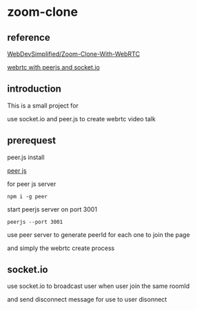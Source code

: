 # zoom-clone

## reference 
[WebDevSimplified/Zoom-Clone-With-WebRTC](https://github.com/WebDevSimplified/Zoom-Clone-With-WebRTC)

[webrtc with peerjs and socket.io](https://morioh.com/p/166cacd988d4?f=5c21fb01c16e2556b555ab32&fbclid=IwAR0D7fbspVxWkRcLRj28VSOV09pPO2UQTExe__-0g_f70CossXl2h8P2R9o)
## introduction

This is a small project for 

use socket.io and peer.js to create webrtc video talk

## prerequest

peer.js install

[peer js](https://peerjs.com/docs.html)

for peer js server

```shell
npm i -g peer
```
start peerjs server on port 3001
```shell
peerjs --port 3001
```
use peer server to generate peerId 
for each one to join the page

and simply the webrtc create process

## socket.io

use socket.io to broadcast  user when user join the same roomId

and send disconnect message for use to user  disonnect 